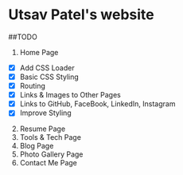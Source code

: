 # Utsav Patel's website

##TODO
1. Home Page
  - [x] Add CSS Loader
  - [x] Basic CSS Styling
  - [x] Routing
  - [x] Links & Images to Other Pages
  - [x] Links to GitHub, FaceBook, LinkedIn, Instagram
  - [x] Improve Styling
2. Resume Page
3. Tools & Tech Page
4. Blog Page
5. Photo Gallery Page
6. Contact Me Page
